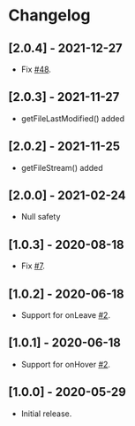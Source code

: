 # Changelog

## [2.0.4] - 2021-12-27

* Fix [#48](https://github.com/deakjahn/flutter_dropzone/issues/48).

## [2.0.3] - 2021-11-27

* getFileLastModified() added

## [2.0.2] - 2021-11-25

* getFileStream() added

## [2.0.0] - 2021-02-24

* Null safety

## [1.0.3] - 2020-08-18

* Fix [#7](https://github.com/deakjahn/flutter_dropzone/issues/7).

## [1.0.2] - 2020-06-18

* Support for onLeave [#2](https://github.com/deakjahn/flutter_dropzone/issues/2).

## [1.0.1] - 2020-06-18

* Support for onHover [#2](https://github.com/deakjahn/flutter_dropzone/issues/2).

## [1.0.0] - 2020-05-29

* Initial release.
